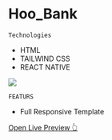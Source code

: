 # Hoo_Bank

`Technologies`
- HTML
- TAILWIND CSS
- REACT NATIVE
  
![](https://github.com/OmarElbedwehy/Hoo_Bank/assets/98553227/e9f9b33e-b094-4e1a-a3a1-3b5107d404a4)

`FEATURS`
- Full Responsive Template

[Open Live Preview 👆](https://hhoobankk.netlify.app/)
